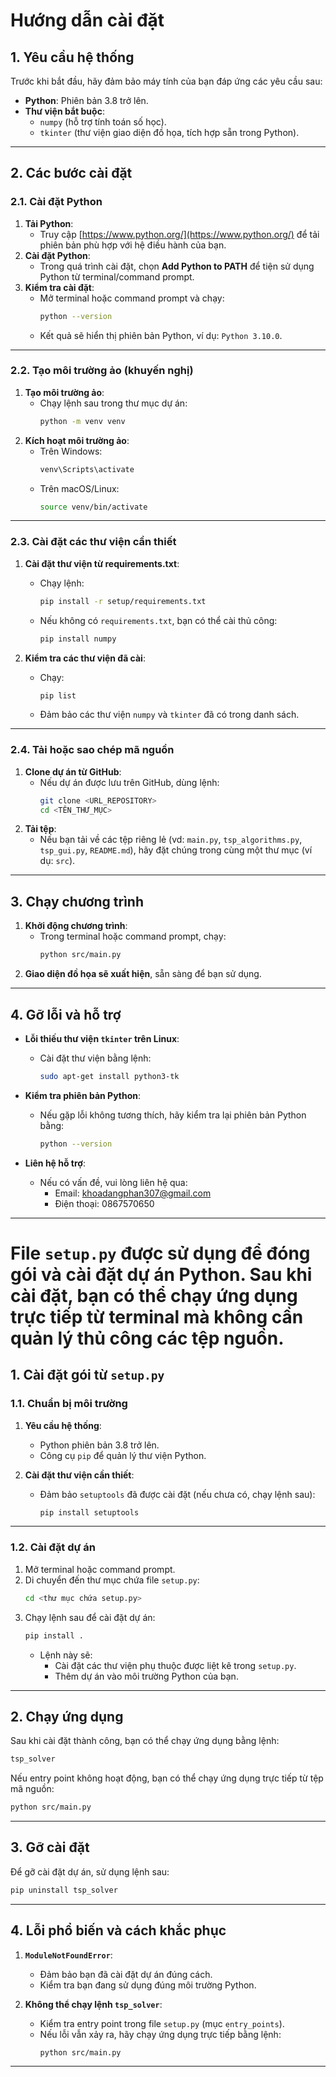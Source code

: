# Hướng dẫn cài đặt

## 1. Yêu cầu hệ thống
Trước khi bắt đầu, hãy đảm bảo máy tính của bạn đáp ứng các yêu cầu sau:
- **Python**: Phiên bản 3.8 trở lên.
- **Thư viện bắt buộc**: 
  - `numpy` (hỗ trợ tính toán số học).
  - `tkinter` (thư viện giao diện đồ họa, tích hợp sẵn trong Python).

---

## 2. Các bước cài đặt

### 2.1. Cài đặt Python
1. **Tải Python**:
   - Truy cập [https://www.python.org/](https://www.python.org/) để tải phiên bản phù hợp với hệ điều hành của bạn.
2. **Cài đặt Python**:
   - Trong quá trình cài đặt, chọn **Add Python to PATH** để tiện sử dụng Python từ terminal/command prompt.
3. **Kiểm tra cài đặt**:
   - Mở terminal hoặc command prompt và chạy:
     ```bash
     python --version
     ```
   - Kết quả sẽ hiển thị phiên bản Python, ví dụ: `Python 3.10.0`.

---

### 2.2. Tạo môi trường ảo (khuyến nghị)
1. **Tạo môi trường ảo**:
   - Chạy lệnh sau trong thư mục dự án:
     ```bash
     python -m venv venv
     ```
2. **Kích hoạt môi trường ảo**:
   - Trên Windows:
     ```bash
     venv\Scripts\activate
     ```
   - Trên macOS/Linux:
     ```bash
     source venv/bin/activate
     ```

---

### 2.3. Cài đặt các thư viện cần thiết
1. **Cài đặt thư viện từ requirements.txt**:
   - Chạy lệnh:
     ```bash
     pip install -r setup/requirements.txt
     ```
   - Nếu không có `requirements.txt`, bạn có thể cài thủ công:
     ```bash
     pip install numpy
     ```

2. **Kiểm tra các thư viện đã cài**:
   - Chạy:
     ```bash
     pip list
     ```
   - Đảm bảo các thư viện `numpy` và `tkinter` đã có trong danh sách.

---

### 2.4. Tải hoặc sao chép mã nguồn
1. **Clone dự án từ GitHub**:
   - Nếu dự án được lưu trên GitHub, dùng lệnh:
     ```bash
     git clone <URL_REPOSITORY>
     cd <TÊN_THƯ_MỤC>
     ```
2. **Tải tệp**:
   - Nếu bạn tải về các tệp riêng lẻ (vd: `main.py`, `tsp_algorithms.py`, `tsp_gui.py`, `README.md`), hãy đặt chúng trong cùng một thư mục (ví dụ: `src`).

---

## 3. Chạy chương trình
1. **Khởi động chương trình**:
   - Trong terminal hoặc command prompt, chạy:
     ```bash
     python src/main.py
     ```
2. **Giao diện đồ họa sẽ xuất hiện**, sẵn sàng để bạn sử dụng.

---

## 4. Gỡ lỗi và hỗ trợ
- **Lỗi thiếu thư viện `tkinter` trên Linux**:
  - Cài đặt thư viện bằng lệnh:
    ```bash
    sudo apt-get install python3-tk
    ```

- **Kiểm tra phiên bản Python**:
  - Nếu gặp lỗi không tương thích, hãy kiểm tra lại phiên bản Python bằng:
    ```bash
    python --version
    ```

- **Liên hệ hỗ trợ**:
  - Nếu có vấn đề, vui lòng liên hệ qua:
    - Email: khoadangphan307@gmail.com
    - Điện thoại: 0867570650
---

#  File `setup.py` được sử dụng để đóng gói và cài đặt dự án Python. Sau khi cài đặt, bạn có thể chạy ứng dụng trực tiếp từ terminal mà không cần quản lý thủ công các tệp nguồn.

## 1. Cài đặt gói từ `setup.py`

### 1.1. Chuẩn bị môi trường
1. **Yêu cầu hệ thống**:
   - Python phiên bản 3.8 trở lên.
   - Công cụ `pip` để quản lý thư viện Python.

2. **Cài đặt thư viện cần thiết**:
   - Đảm bảo `setuptools` đã được cài đặt (nếu chưa có, chạy lệnh sau):
     ```bash
     pip install setuptools
     ```

---

### 1.2. Cài đặt dự án
1. Mở terminal hoặc command prompt.
2. Di chuyển đến thư mục chứa file `setup.py`:
   ```bash
   cd <thư mục chứa setup.py>
   ```
3. Chạy lệnh sau để cài đặt dự án:
   ```bash
   pip install .
   ```
   - Lệnh này sẽ:
     - Cài đặt các thư viện phụ thuộc được liệt kê trong `setup.py`.
     - Thêm dự án vào môi trường Python của bạn.

---

## 2. Chạy ứng dụng
Sau khi cài đặt thành công, bạn có thể chạy ứng dụng bằng lệnh:

```bash
tsp_solver
```

Nếu entry point không hoạt động, bạn có thể chạy ứng dụng trực tiếp từ tệp mã nguồn:

```bash
python src/main.py
```

---

## 3. Gỡ cài đặt
Để gỡ cài đặt dự án, sử dụng lệnh sau:

```bash
pip uninstall tsp_solver
```

---

## 4. Lỗi phổ biến và cách khắc phục

1. **`ModuleNotFoundError`**:
   - Đảm bảo bạn đã cài đặt dự án đúng cách.
   - Kiểm tra bạn đang sử dụng đúng môi trường Python.

2. **Không thể chạy lệnh `tsp_solver`**:
   - Kiểm tra entry point trong file `setup.py` (mục `entry_points`).
   - Nếu lỗi vẫn xảy ra, hãy chạy ứng dụng trực tiếp bằng lệnh:
     ```bash
     python src/main.py
     ```

---
